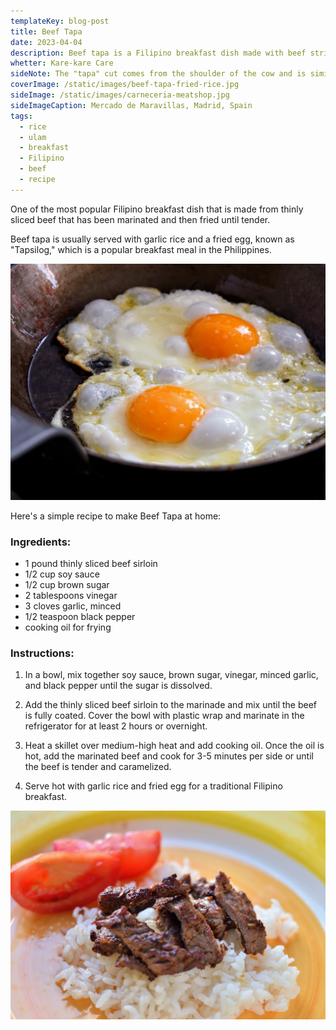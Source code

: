 ```yaml
---
templateKey: blog-post
title: Beef Tapa
date: 2023-04-04
description: Beef tapa is a Filipino breakfast dish made with beef strips marinated in soy sauce, calamansi juice, garlic and black pepper. It is then air-dried to packed flavors to penetrate and preserve the meat.
whetter: Kare-kare Care
sideNote: The "tapa" cut comes from the shoulder of the cow and is similar to the chuck or shoulder blade roast. This cut is typically a tougher cut of beef that is best suited for the chewy texture of beef tapa. 
coverImage: /static/images/beef-tapa-fried-rice.jpg
sideImage: /static/images/carneceria-meatshop.jpg
sideImageCaption: Mercado de Maravillas, Madrid, Spain
tags:
  - rice
  - ulam
  - breakfast
  - Filipino
  - beef
  - recipe
---
```

One of the most popular Filipino breakfast dish that is made from thinly sliced beef that has been marinated and then fried until tender. 

Beef tapa is usually served with garlic rice and a fried egg, known as "Tapsilog," which is a popular breakfast meal in the Philippines.

![Frying sunny-side up eggs](/static/images/sunny-side-eggs.jpg)

Here's a simple recipe to make Beef Tapa at home:

### Ingredients:

- 1 pound thinly sliced beef sirloin
- 1/2 cup soy sauce
- 1/2 cup brown sugar
- 2 tablespoons vinegar
- 3 cloves garlic, minced
- 1/2 teaspoon black pepper
- cooking oil for frying

### Instructions:

1. In a bowl, mix together soy sauce, brown sugar, vinegar, minced garlic, and black pepper until the sugar is dissolved.

2. Add the thinly sliced beef sirloin to the marinade and mix until the beef is fully coated. Cover the bowl with plastic wrap and marinate in the refrigerator for at least 2 hours or overnight.

3. Heat a skillet over medium-high heat and add cooking oil. Once the oil is hot, add the marinated beef and cook for 3-5 minutes per side or until the beef is tender and caramelized.

4. Serve hot with garlic rice and fried egg for a traditional Filipino breakfast.

![Beef tapa served on a plate with rice and fresh tomato](/static/images/beef-tapa-plate.jpg)


